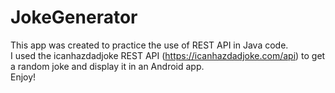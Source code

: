 # JokeGenerator

This app was created to practice the use of REST API in Java code.  
I used the icanhazdadjoke REST API (https://icanhazdadjoke.com/api) to get a random joke and display it in an Android app.  
Enjoy!
